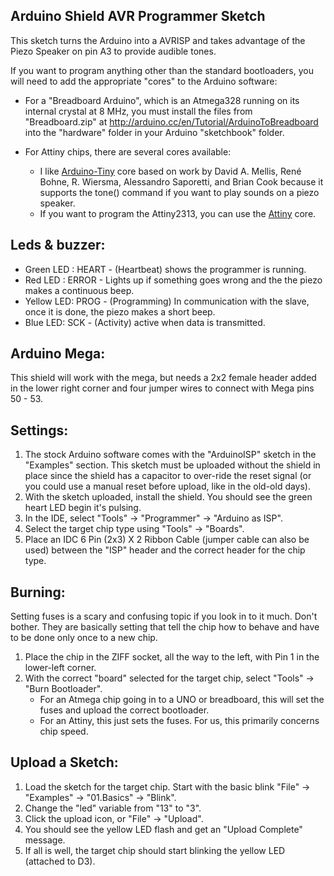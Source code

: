 Arduino Shield AVR Programmer Sketch
----------------

This sketch turns the Arduino into a AVRISP and takes advantage of the Piezo Speaker on pin A3 to provide audible tones.

If you want to program anything other than the standard bootloaders, you will need to add the appropriate "cores" to the Arduino software:

* For a "Breadboard Arduino", which is an Atmega328 running on its internal crystal at 8 MHz, you must install the files from "Breadboard.zip" at http://arduino.cc/en/Tutorial/ArduinoToBreadboard into the "hardware" folder in your Arduino "sketchbook" folder.

* For Attiny chips, there are several cores available:
	* I like [Arduino-Tiny](https://code.google.com/archive/p/arduino-tiny/) core based on work by David A. Mellis, René Bohne, R. Wiersma, Alessandro Saporetti, and Brian Cook because it supports the tone() command if you want to play sounds on a piezo speaker.
	* If you want to program the Attiny2313, you can use the [Attiny](https://github.com/damellis/attiny/) core.

Leds & buzzer:
----------------

- Green LED : HEART - (Heartbeat) shows the programmer is running.
- Red LED : ERROR - Lights up if something goes wrong and the the piezo makes a continuous beep.
- Yellow LED: PROG - (Programming) In communication with the slave, once it is done, the piezo makes a short beep.
- Blue LED: SCK  - (Activity) active when data is transmitted.

Arduino Mega:
----------------

This shield will work with the mega, but needs a 2x2 female header added in the lower right corner and four jumper wires to connect with Mega pins 50 - 53.

Settings:
----------------

1. The stock Arduino software comes with the "ArduinoISP" sketch in the "Examples" section. This sketch must be uploaded without the shield in place since the shield has a capacitor to over-ride the reset signal (or you could use a manual reset before upload, like in the old-old days).
2. With the sketch uploaded, install the shield. You should see the green heart LED begin it's pulsing.
3. In the IDE, select "Tools" -> "Programmer" -> "Arduino as ISP".
4. Select the target chip type using "Tools" -> "Boards".
5. Place an IDC 6 Pin (2x3) X 2 Ribbon Cable (jumper cable can also be used) between the "ISP" header and the correct header for the chip type.

Burning:
----------------

Setting fuses is a scary and confusing topic if you look in to it much. Don't bother. They are basically setting that tell the chip how to behave and have to be done only once to a new chip.

1. Place the chip in the ZIFF socket, all the way to the left, with Pin 1 in the lower-left corner.
2. With the correct "board" selected for the target chip, select "Tools" -> "Burn Bootloader".
	* For an Atmega chip going in to a UNO or breadboard, this will set the fuses and upload the correct bootloader.
	* For an Attiny, this just sets the fuses. For us, this primarily concerns chip speed. 

Upload a Sketch:
----------------

1. Load the sketch for the target chip. Start with the basic blink "File" -> "Examples" -> "01.Basics" -> "Blink".
2. Change the "led" variable from "13" to "3".
3. Click the upload icon, or "File" -> "Upload".
4. You should see the yellow LED flash and get an "Upload Complete" message.
5. If all is well, the target chip should start blinking the yellow LED (attached to D3).
